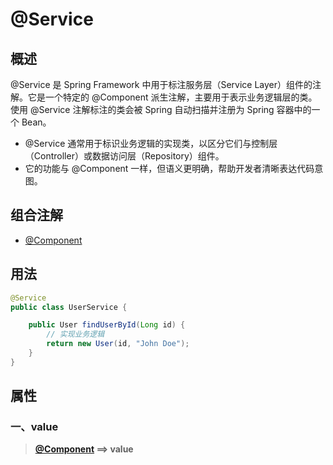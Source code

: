 # @Service

## 概述

@Service 是 Spring Framework 中用于标注服务层（Service Layer）组件的注解。它是一个特定的 @Component 派生注解，主要用于表示业务逻辑层的类。使用 @Service 注解标注的类会被 Spring 自动扫描并注册为 Spring 容器中的一个 Bean。

- @Service 通常用于标识业务逻辑的实现类，以区分它们与控制层（Controller）或数据访问层（Repository）组件。
- 它的功能与 @Component 一样，但语义更明确，帮助开发者清晰表达代码意图。



## 组合注解

- [@Component](./@Component.md)



## 用法

```java
@Service
public class UserService {

    public User findUserById(Long id) {
        // 实现业务逻辑
        return new User(id, "John Doe");
    }
}
```



## 属性

### 一、value

> **[@Component](./@Component.md) ==> value**

